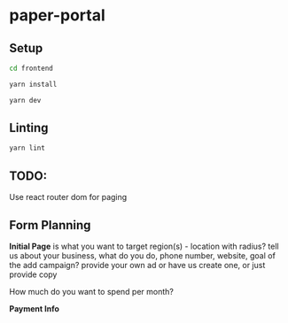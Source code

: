 # paper-portal

## Setup

```bash
cd frontend

yarn install

yarn dev
```

## Linting

```bash
yarn lint
```

## TODO:

Use react router dom for paging

## Form Planning

**Initial Page** is what you want to target
region(s) - location with radius?
tell us about your business, what do you do, phone number, website, goal of the add campaign?
provide your own ad or have us create one, or just provide copy

How much do you want to spend per month?

**Payment Info**
